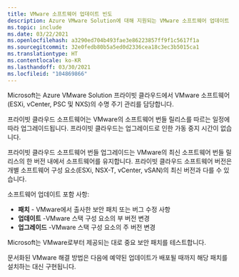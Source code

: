 ```yaml
---
title: VMware 소프트웨어 업데이트 빈도
description: Azure VMware Solution에 대해 지원되는 VMware 소프트웨어 업데이트 빈도.
ms.topic: include
ms.date: 03/22/2021
ms.openlocfilehash: a3290ed704b493fae3e86223857ff9f1c5617f1a
ms.sourcegitcommit: 32e0fedb80b5a5ed0d2336cea18c3ec3b5015ca1
ms.translationtype: HT
ms.contentlocale: ko-KR
ms.lasthandoff: 03/30/2021
ms.locfileid: "104869866"
---
```

<!-- Used in faq.md and concepts-private-clouds-clusters.md -->

Microsoft는 Azure VMware Solution 프라이빗 클라우드에서 VMware 소프트웨어(ESXi, vCenter, PSC 및 NXS)의 수명 주기 관리를 담당합니다.

프라이빗 클라우드 소프트웨어는 VMware의 소프트웨어 번들 릴리스를 따르는 일정에 따라 업그레이드됩니다. 프라이빗 클라우드는 업그레이드로 인한 가동 중지 시간이 없습니다.

프라이빗 클라우드 소프트웨어 번들 업그레이드는 VMware의 최신 소프트웨어 번들 릴리스의 한 버전 내에서 소프트웨어를 유지합니다. 프라이빗 클라우드 소프트웨어 버전은 개별 소프트웨어 구성 요소(ESXi, NSX-T, vCenter, vSAN)의 최신 버전과 다를 수 있습니다.

소프트웨어 업데이트 포함 사항:

- **패치** - VMware에서 출사한 보안 패치 또는 버그 수정 사항
- **업데이트** -VMware 스택 구성 요소의 부 버전 변경
- **업그레이드** -VMware 스택 구성 요소의 주 버전 변경

Microsoft는 VMware로부터 제공되는 대로 중요 보안 패치를 테스트합니다.

문서화된 VMware 해결 방법은 다음에 예약된 업데이트가 배포될 때까지 해당 패치를 설치하는 대신 구현됩니다. 
